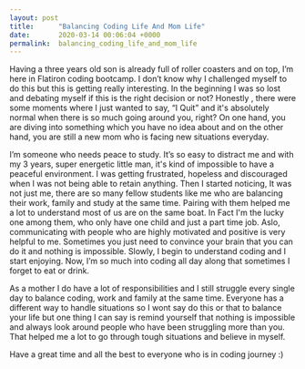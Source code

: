 ```yaml
---
layout: post
title:      "Balancing Coding Life And Mom Life"
date:       2020-03-14 00:06:04 +0000
permalink:  balancing_coding_life_and_mom_life
---
```




Having a three years old son is already full of roller coasters and on top, I’m here in Flatiron coding bootcamp. I don’t know why I challenged myself to do this  but this is getting really interesting. In the beginning I was so lost and debating myself if this is the right decision or not? Honestly , there were some moments where I just wanted to say, “I Quit” and it's absolutely normal when there is so much going around you, right? On one hand, you are diving into something which you have no idea about and on the other hand, you are still a new mom who is facing new situations everyday. 

I’m someone who needs peace to study. It’s so easy to distract me and with my 3 years, super energetic little man, it's kind of impossible to have a peaceful environment. I was getting frustrated, hopeless and discouraged when I was not being able to retain anything. Then I started noticing, It was not just me, there are so many fellow students like me who are balancing their work, family and study at the same time. Pairing with them helped me a lot to understand most of us are on the same boat. In Fact I'm the lucky one among them, who only have one child and just a part time job. Aslo, communicating with people who are highly motivated and positive is very helpful to me. Sometimes you just need to convince your brain that you can do it and nothing is impossible. Slowly, I begin to understand coding and I start enjoying. Now, I’m so much into coding all day along that sometimes I forget to eat or drink.

As a mother I do have a lot of responsibilities and I still struggle every single day to balance coding, work and family at the same time. Everyone has a different way to handle situations so I wont say do this or that to balance your life but one thing I can say is remind yourself that nothing is impossible and always look around people who have been struggling more than you. That helped me a lot to go through tough situations and believe in myself. 

Have a great time and all the best to everyone who is in coding journey :)

